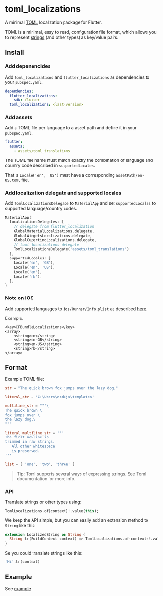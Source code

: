 # toml_localizations

A minimal [TOML](https://github.com/toml-lang/toml) localization package for
Flutter.

TOML is a minimal, easy to read, configuration file format, which allows you to
represent [strings](https://github.com/toml-lang/toml#user-content-string) (and
other types) as key/value pairs.

## Install

### Add depenencides

Add `toml_localizations` and `flutter_localizations` as dependencies to your `pubspec.yaml`.

```yaml
dependencies:
  flutter_localizations:
    sdk: flutter
  toml_localizations: <last-version>
```

### Add assets

Add a TOML file per language to a asset path and define it in your `pubspec.yaml`.

```yaml
flutter:
  assets:
    - assets/toml_translations
```

The TOML file name must match exactly the combination of language and country
code described in `supportedLocales`.

That is `Locale('en', 'US')` must have a corresponding `assetPath/en-US.toml` file.

### Add localization delegate and supported locales

Add `TomlLocalizationsDelegate` to `MaterialApp` and set `supportedLocales` to supported language/country codes.

```Dart
MaterialApp(
  localizationsDelegates: [
    // delegate from flutter_localization
    GlobalMaterialLocalizations.delegate,
    GlobalWidgetsLocalizations.delegate,
    GlobalCupertinoLocalizations.delegate,
    // toml localizations delegate
    TomlLocalizationsDelegate('assets/toml_translations')
  ],
  supportedLocales: [
    Locale('en', 'GB'),
    Locale('en', 'US'),
    Locale('en'),
    Locale('nb'),
  ],
}
```

### Note on **iOS**

Add supported languages to `ios/Runner/Info.plist` as described
[here](https://flutter.dev/docs/development/accessibility-and-localization/internationalization#specifying-supportedlocales).

Example:

```
<key>CFBundleLocalizations</key>
<array>
	<string>en</string>
	<string>en-GB</string>
	<string>en-US</string>
	<string>nb</string>
</array>
```

## Format

Example TOML file:

```toml
str = "The quick brown fox jumps over the lazy dog."

literal_str = 'C:\Users\nodejs\templates'

multiline_str = """\
The quick brown \
fox jumps over \
the lazy dog.\
"""

literal_multiline_str = '''
The first newline is
trimmed in raw strings.
   All other whitespace
   is preserved.
'''

list = [ 'one', 'two', 'three' ]
```

> Tip: Toml supports several ways of expressing strings. See Toml documentation for more info.

### API

Translate strings or other types using:

```Dart
TomlLocalizations.of(context)!.value(this);
```

We keep the API simple, but you can easily add an extension method to `String` like this:

```Dart
extension LocalizedString on String {
  String tr(BuildContext context) => TomlLocalizations.of(context)!.value(this);
}
```

Se you could translate strings like this:

```Dart
'Hi'.tr(context)
```

## Example

See [example](example)

